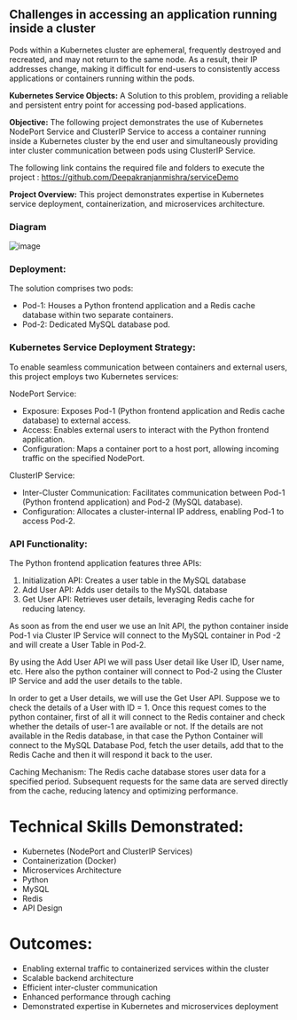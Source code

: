 ## Challenges in accessing an application running inside a cluster

Pods within a Kubernetes cluster are ephemeral, frequently destroyed and recreated, and may not return to the same node.
As a result, their IP addresses change, making it difficult for end-users to consistently access applications or containers running within the pods.

**Kubernetes Service Objects:** A Solution to this problem, providing a reliable and persistent entry point for accessing pod-based applications.

 **Objective:**
 The following project demonstrates the use of Kubernetes NodePort Service and ClusterIP Service to access a container running inside a Kubernetes cluster by the end user and simultaneously providing inter cluster communication between pods using ClusterIP Service.  

 The following link contains the required file and folders to execute the project : https://github.com/Deepakranjanmishra/serviceDemo

 **Project Overview:**
This project demonstrates expertise in Kubernetes service deployment, containerization, and microservices architecture.

### Diagram

![image](https://github.com/user-attachments/assets/1374e7b9-4c5e-40a8-9341-677039d71139)


### Deployment:

The solution comprises two pods:
- Pod-1: Houses a Python frontend application and a Redis cache database within two separate containers.
- Pod-2: Dedicated MySQL database pod.

### Kubernetes Service Deployment Strategy:

To enable seamless communication between containers and external users, this project employs two Kubernetes services:

NodePort Service:

- Exposure: Exposes Pod-1 (Python frontend application and Redis cache database) to external access.
- Access: Enables external users to interact with the Python frontend application.
- Configuration: Maps a container port to a host port, allowing incoming traffic on the specified NodePort.

ClusterIP Service:

- Inter-Cluster Communication: Facilitates communication between Pod-1 (Python frontend application) and Pod-2 (MySQL database).
- Configuration: Allocates a cluster-internal IP address, enabling Pod-1 to access Pod-2.


### API Functionality:
The Python frontend application features three APIs:

1)	Initialization API:  Creates a user table in the MySQL database
2)	Add User API:    Adds user details to the MySQL database
3)	Get User API:   Retrieves user details, leveraging Redis cache for reducing latency.


As soon as from the end user we use an Init API, the python container inside Pod-1 via Cluster IP Service will connect to the MySQL container in Pod -2 and will create a User Table in Pod-2.

By using the Add User API we will pass User detail like User ID, User name, etc.
Here also the python container will connect to Pod-2 using the Cluster IP Service and add the user details to the table.

In order to get a User details, we will use the Get User API.
Suppose we to check the details of a User with ID = 1.
    Once this request comes to the python container, first of all it will connect to the Redis container and        check whether the details of user-1 are available or not. If the details are not available in the Redis database, in that case the Python Container will connect to the MySQL Database Pod, fetch the user details, add that to the Redis Cache and then it will respond it back to the user.

Caching Mechanism:
The Redis cache database stores user data for a specified period. Subsequent requests for the same data are served directly from the cache, reducing latency and optimizing performance.







# **Technical Skills Demonstrated:**

- Kubernetes (NodePort and ClusterIP Services)
- Containerization (Docker)
- Microservices Architecture
- Python
- MySQL
- Redis
- API Design

# **Outcomes:**

- Enabling external traffic to containerized services within the cluster
- Scalable backend architecture
- Efficient inter-cluster communication
- Enhanced performance through caching
- Demonstrated expertise in Kubernetes and microservices deployment




